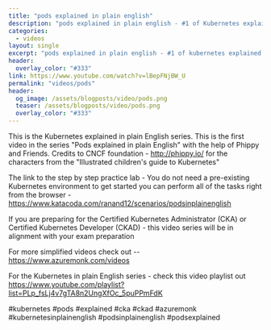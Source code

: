 ```yaml
---
title: "pods explained in plain english"
description: "pods explained in plain english - #1 of Kubernetes explained in plain english series"
categories:
  - videos
layout: single
excerpt: "pods explained in plain english - #1 of kubernetes explained in plain english series"
header:
  overlay_color: "#333"
link: https://www.youtube.com/watch?v=lBepFNjBW_U
permalink: "videos/pods"
header:
  og_image: /assets/blogposts/video/pods.png
  teaser: /assets/blogposts/video/pods.png
  overlay_color: "#333"
---
```


This is the Kubernetes explained in plain English series. This is the first video in the series "Pods explained in plain English" with the help of Phippy and Friends. Credits to CNCF foundation  - http://phippy.io/ for the characters from the "Illustrated children's guide to Kubernetes"

The link to the step by step practice lab - You do not need a pre-existing Kubernetes environment to get started you can perform all of the tasks right from the browser - https://www.katacoda.com/ranand12/scenarios/podsinplainenglish

If you are preparing for the Certified Kubernetes Administrator (CKA) or Certified Kubernetes Developer (CKAD) - this video series will be in alignment with your exam preparation

For more simplified videos check out -- https://www.azuremonk.com/videos 

For the Kubernetes in plain English series - check this video playlist out https://www.youtube.com/playlist?list=PLp_fsLj4v7gTA8n2UngXfOc_5puPPmFdK
 
#kubernetes #pods #explained #cka #ckad #azuremonk #kubernetesinplainenglish #podsinplainenglish #podsexplained
